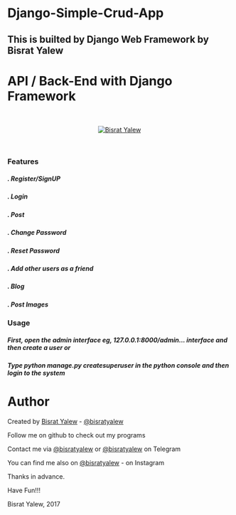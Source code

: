 # Django-Simple-Crud-App

<h2> This is builted by Django Web Framework by Bisrat Yalew </h2>

# API / Back-End with Django Framework

<br/>
<p align="center">
  <a href="http://github.com/bisratyalew">
      <img src ="https://lh3.googleusercontent.com/-wnEvjqtMM64/V5IRJddJ-ZI/AAAAAAAAABg/IrIEDaYQaFkFqS9rOLv-qL3slRGCyfwygCEwYBhgL/w140-h140-p/13607001_111123475987884_1354606817277497713_n.jpg" alt="Bisrat Yalew"/>
  </a>
</p>
<br/>

<h3> Features </h3>

<h5> . Register/SignUP </h5>
<h5> . Login </h5>
<h5> . Post  </h5>
<h5> . Change Password </h5>
<h5> . Reset Password </h5>
<h5> . Add other users as a friend </h5>
<h5> . Blog </h5>
<h5> . Post Images </h5>


<h3>Usage</h3>

<h5> First, open the admin interface eg, 127.0.0.1:8000/admin... interface and then create a user or </h5>
<h5> Type python manage.py createsuperuser in the python console and then login to the system</h5>





Author
======

Created by [Bisrat Yalew](https://linkedin.com/in/bisratyalew) - [@bisratyalew](mailto:bisratyalew10@gmail.com)

Follow me on github to check out my programs

Contact me via [@bisratyalew](mailto:bisratyalew10@gmail.com) or [@bisratyalew](https://t.me/bisratyalew) on Telegram

You can find me also on [@bisratyalew](https://instagram.com/bisratyalew) - on Instagram

Thanks in advance.

Have Fun!!!

Bisrat Yalew, 2017  
